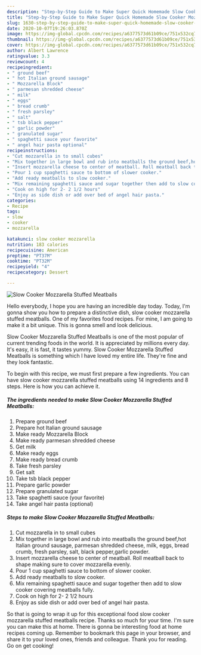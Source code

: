 ```yaml
---
description: "Step-by-Step Guide to Make Super Quick Homemade Slow Cooker Mozzarella Stuffed Meatballs"
title: "Step-by-Step Guide to Make Super Quick Homemade Slow Cooker Mozzarella Stuffed Meatballs"
slug: 1630-step-by-step-guide-to-make-super-quick-homemade-slow-cooker-mozzarella-stuffed-meatballs
date: 2020-10-07T19:26:03.870Z
image: https://img-global.cpcdn.com/recipes/a6377573d61b09ce/751x532cq70/slow-cooker-mozzarella-stuffed-meatballs-recipe-main-photo.jpg
thumbnail: https://img-global.cpcdn.com/recipes/a6377573d61b09ce/751x532cq70/slow-cooker-mozzarella-stuffed-meatballs-recipe-main-photo.jpg
cover: https://img-global.cpcdn.com/recipes/a6377573d61b09ce/751x532cq70/slow-cooker-mozzarella-stuffed-meatballs-recipe-main-photo.jpg
author: Albert Lawrence
ratingvalue: 3.3
reviewcount: 4
recipeingredient:
- " ground beef"
- " hot Italian ground sausage"
- " Mozzarella Block"
- " parmesan shredded cheese"
- " milk"
- " eggs"
- " bread crumb"
- " fresh parsley"
- " salt"
- " tsb black pepper"
- " garlic powder"
- " granulated sugar"
- " spaghetti sauce your favorite"
- " angel hair pasta optional"
recipeinstructions:
- "Cut mozzarella in to small cubes"
- "Mix together in large bowl and rub into meatballs the ground beef,hot Italian ground sausage, parmesan shredded cheese, milk, eggs, bread crumb, fresh parsley, salt, black pepper,garlic powder."
- "Insert mozzarella cheese to center of meatball. Roll meatball back to shape making sure to cover mozzarella evenly."
- "Pour 1 cup spaghetti sauce to bottom of slower cooker."
- "Add ready meatballs to slow cooker."
- "Mix remaining spaghetti sauce and sugar together then add to slow cooker covering meatballs fully."
- "Cook on high for 2- 2 1/2 hours"
- "Enjoy as side dish or add over bed of angel hair pasta."
categories:
- Recipe
tags:
- slow
- cooker
- mozzarella

katakunci: slow cooker mozzarella 
nutrition: 183 calories
recipecuisine: American
preptime: "PT37M"
cooktime: "PT32M"
recipeyield: "4"
recipecategory: Dessert

---
```



![Slow Cooker Mozzarella Stuffed Meatballs](https://img-global.cpcdn.com/recipes/a6377573d61b09ce/751x532cq70/slow-cooker-mozzarella-stuffed-meatballs-recipe-main-photo.jpg)

Hello everybody, I hope you are having an incredible day today. Today, I'm gonna show you how to prepare a distinctive dish, slow cooker mozzarella stuffed meatballs. One of my favorites food recipes. For mine, I am going to make it a bit unique. This is gonna smell and look delicious.



Slow Cooker Mozzarella Stuffed Meatballs is one of the most popular of current trending foods in the world. It is appreciated by millions every day. It's easy, it is fast, it tastes yummy. Slow Cooker Mozzarella Stuffed Meatballs is something which I have loved my entire life. They're fine and they look fantastic.


To begin with this recipe, we must first prepare a few ingredients. You can have slow cooker mozzarella stuffed meatballs using 14 ingredients and 8 steps. Here is how you can achieve it.

<!--inarticleads1-->

##### The ingredients needed to make Slow Cooker Mozzarella Stuffed Meatballs:

1. Prepare  ground beef
1. Prepare  hot Italian ground sausage
1. Make ready  Mozzarella Block
1. Make ready  parmesan shredded cheese
1. Get  milk
1. Make ready  eggs
1. Make ready  bread crumb
1. Take  fresh parsley
1. Get  salt
1. Take  tsb black pepper
1. Prepare  garlic powder
1. Prepare  granulated sugar
1. Take  spaghetti sauce (your favorite)
1. Take  angel hair pasta (optional)




<!--inarticleads2-->

##### Steps to make Slow Cooker Mozzarella Stuffed Meatballs:

1. Cut mozzarella in to small cubes
1. Mix together in large bowl and rub into meatballs the ground beef,hot Italian ground sausage, parmesan shredded cheese, milk, eggs, bread crumb, fresh parsley, salt, black pepper,garlic powder.
1. Insert mozzarella cheese to center of meatball. Roll meatball back to shape making sure to cover mozzarella evenly.
1. Pour 1 cup spaghetti sauce to bottom of slower cooker.
1. Add ready meatballs to slow cooker.
1. Mix remaining spaghetti sauce and sugar together then add to slow cooker covering meatballs fully.
1. Cook on high for 2- 2 1/2 hours
1. Enjoy as side dish or add over bed of angel hair pasta.




So that is going to wrap it up for this exceptional food slow cooker mozzarella stuffed meatballs recipe. Thanks so much for your time. I'm sure you can make this at home. There is gonna be interesting food at home recipes coming up. Remember to bookmark this page in your browser, and share it to your loved ones, friends and colleague. Thank you for reading. Go on get cooking!
